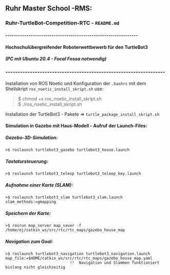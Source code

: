 ## Ruhr Master School -RMS:
### Ruhr-TurtleBot-Competition-RTC -  `README.md`
#### ---------------------------------------------------------------
#### Hochschulübergreifender Roboterwettbewerb für den TurtleBot3
##### (PC mit Ubuntu 20.4 - Focal Fossa  notwendig)
### -----------------------------------------------------------------
Installation von ROS Noetic und Konfiguration der `.bashrc` mit dem Shellskript  `ros_noetic_install_skript.sh`
use: 
 >$ chmod +x ros_noetic_install_skript.sh        
 >$ ./ros_noetic_install_skript.sh

Installation der TurtleBot3 - Pakete =>     `turtle_package_install_skript.sh`

#### Simulation in Gazebo mit Haus-Modell - Aufruf der Launch-Files:
##### Gazebo-3D-Simulation:      
    >$ roslaunch turtlebot3_gazebo turtlebot3_house.launch
##### Tastatursteuerung:         
    >$ roslaunch turtlebot3_teleop turtlebot3_teleop_key.launch    
##### Aufnahme einer Karte (SLAM):
    >$ roslaunch turtlebot3_slam turtlebot3_slam.launch slam_methods:=gmapping
##### Speichern der Karte:    
    >$ rosrun map_server map_saver -f /home/oj/catkin_ws/src/rtc/rtc_maps/gazebo_house_map
##### Navigation zum Goal:
    >$ roslaunch turtlebot3_navigation turtlebot3_navigation.launch map_file:=$HOME/catkin_ws/src/rtc/rtc_maps/gazebo_house_map.yaml    
                                !!  Navigation und Slammen funktioniert bislang nicht gleichzeitig


